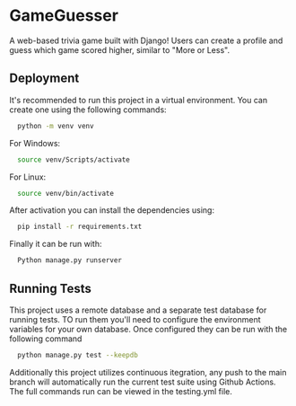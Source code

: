 
# GameGuesser

A web-based trivia game built with Django! Users can create a profile and guess which game scored higher, similar to "More or Less".


## Deployment

It's recommended to run this project in a virtual environment. You can create one using the following commands:

```bash
  python -m venv venv
```

For Windows:
```bash
  source venv/Scripts/activate
```

For Linux:
```bash
  source venv/bin/activate
```

After activation you can install the dependencies using:
```bash
  pip install -r requirements.txt
```
Finally it can be run with:
```bash
  Python manage.py runserver
```
## Running Tests

This project uses a remote database and a separate test database for running tests. TO run them you'll need to configure the environment variables for your own database. Once configured they can be run with the following command

```bash
  python manage.py test --keepdb
```

Additionally this project utilizes continuous itegration, any push to the main branch will automatically run the current test suite using Github Actions. The full commands run can be viewed in the testing.yml file.

